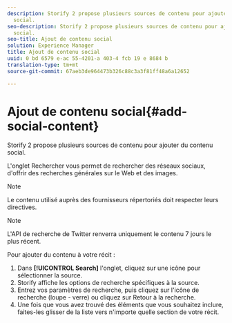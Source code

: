 ```yaml
---
description: Storify 2 propose plusieurs sources de contenu pour ajouter du contenu
  social.
seo-description: Storify 2 propose plusieurs sources de contenu pour ajouter du contenu
  social.
seo-title: Ajout de contenu social
solution: Experience Manager
title: Ajout de contenu social
uuid: 0 bd 6579 e-ac 55-4201-a 403-4 fcb 19 e 8684 b
translation-type: tm+mt
source-git-commit: 67aeb3de964473b326c88c3a3f81ff48a6a12652

---
```



# Ajout de contenu social{#add-social-content}

Storify 2 propose plusieurs sources de contenu pour ajouter du contenu social.

L'onglet Rechercher vous permet de rechercher des réseaux sociaux, d'offrir des recherches générales sur le Web et des images.

>[!NOTE]
>
>Le contenu utilisé auprès des fournisseurs répertoriés doit respecter leurs directives.

>[!NOTE]
>
>L'API de recherche de Twitter renverra uniquement le contenu 7 jours le plus récent.

Pour ajouter du contenu à votre récit :

1. Dans **[!UICONTROL Search]** l'onglet, cliquez sur une icône pour sélectionner la source.
1. Storify affiche les options de recherche spécifiques à la source.
1. Entrez vos paramètres de recherche, puis cliquez sur l'icône de recherche (loupe - verre) ou cliquez sur Retour à la recherche.
1. Une fois que vous avez trouvé des éléments que vous souhaitez inclure, faites-les glisser de la liste vers n'importe quelle section de votre récit.
